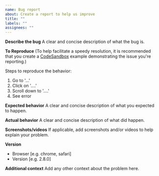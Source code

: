 ```yaml
---
name: Bug report
about: Create a report to help us improve
title: ""
labels: ""
assignees: ""
---
```


**Describe the bug**
A clear and concise description of what the bug is.

**To Reproduce**
(To help facilitate a speedy resolution, it is recommended that you create a [CodeSandbox](https://codesandbox.io) example demonstrating the issue you're reporting.)

Steps to reproduce the behavior:

1. Go to '...'
2. Click on '....'
3. Scroll down to '....'
4. See error

**Expected behavior**
A clear and concise description of what you expected to happen.

**Actual behavior**
A clear and concise description of what did happen.

**Screenshots/videos**
If applicable, add screenshots and/or videos to help explain your problem.

**Version**
- Browser [e.g. chrome, safari]
- Version [e.g. 2.8.0]

**Additional context**
Add any other context about the problem here.

